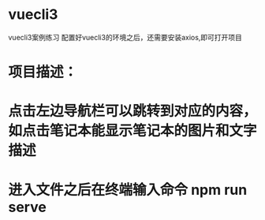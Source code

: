 # vuecli3
vuecli3案例练习
配置好vuecli3的环境之后，还需要安装axios,即可打开项目
# 项目描述：
# 点击左边导航栏可以跳转到对应的内容，如点击笔记本能显示笔记本的图片和文字描述
# 进入文件之后在终端输入命令 npm run serve
